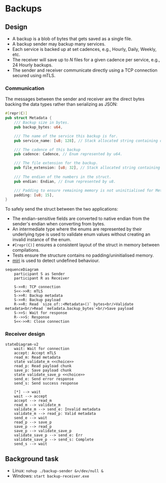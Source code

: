 # Backups

## Design

* A backup is a blob of bytes that gets saved as a single file.
* A backup sender may backup many services.
* Each service is backed up at set cadences, e.g., Hourly, Daily, Weekly, etc.
* The receiver will save up to $N$ files for a given cadence per service, e.g., 24 Hourly backups.
* The sender and receiver communicate directly using a TCP connection secured using mTLS.

### Communication

The messages between the sender and receiver are the direct bytes backing the data types rather than serializing as JSON:

```rust
#[repr(C)]
pub struct Metadata {
    /// Backup size in bytes.
    pub backup_bytes: u64,

    /// The name of the service this backup is for.
    pub service_name: [u8; 128], // Stack allocated string containing only [a-zA-Z0-9_\-\0].

    /// The cadence of this backup
    pub cadence: Cadence, // Enum represented by u64.

    /// The file extension for the backup.
    pub file_extension: [u8; 32], // Stack allocated string containing only [a-zA-Z0-9_\-\0].
    
    /// The endian of the numbers in the struct.
    pub endian: Endian, // Enum represented by u8.

    /// Padding to ensure remaining memory is not uninitialised for Metadata.
    padding: [u8; 15],
}
```

To safely send the struct between the two applications:

* The endian-sensitive fields are converted to native endian from the sender's endian when converting from bytes.
* An intermediate type where the enums are represented by their underlying type is used to validate enum values without creating an invalid instance of the enum.
* `#[repr(C)]` ensures a consistent layout of the struct in memory between compilations.
* Tests ensure the structure contains no padding/uninitialised memory.
* [miri](https://github.com/rust-lang/miri) is used to detect undefined behaviour.


```mermaid
sequenceDiagram
    participant S as Sender
    participant R as Receiver

    S->>R: TCP connection
    S<<->>R: mTLS
    S->>R: Backup metadata
    S->>R: Backup payload
    R->>R: Read `size_of::<Metadata>()` bytes<br/>Validate metadata<br/>Read `metadata.backup_bytes`<br/>Save payload
    S->>S: Wait for response
    R-->>S: Response
    S<<->>R: Close connection
```

### Receiver design

```mermaid
stateDiagram-v2
    wait: Wait for connection
    accept: Accept mTLS
    read_m: Read metadata
    state validate_m <<choice>>
    read_p: Read payload chunk
    save_p: Save payload chunk
    state validate_save_p <<choice>>
    send_e: Send error response
    send_s: Send success response

    [*] --> wait
    wait --> accept
    accept --> read_m
    read_m --> validate_m
    validate_m --> send_e: Invalid metadata
    validate_m --> read_p: Valid metadata
    send_e --> wait
    read_p --> save_p
    save_p --> read_p
    save_p --> validate_save_p
    validate_save_p --> send_e: Err
    validate_save_p --> send_s: Complete
    send_s --> wait
```

## Background task

* Linux: `nohup ./backup-sender &>/dev/null &`
* Windows: `start backup-receiver.exe`
